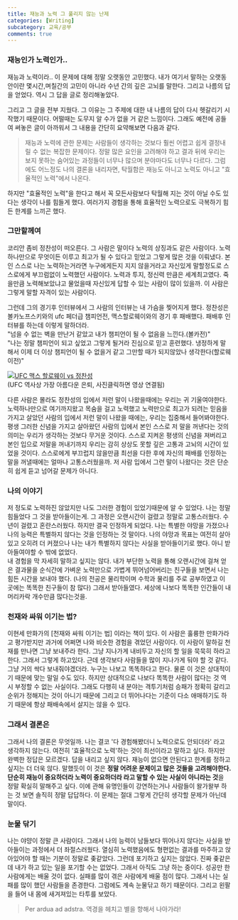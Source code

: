 ```yaml
---
title: 재능과 노력 그 풀리지 않는 난제
categories: [Writing]
subcategory: 교육/공부
comments: true
---
```


### 재능인가 노력인가..
재능과 노력이라.. 이 문제에 대해 정말 오랫동안 고민했다. 내가 여기서 말하는 오랫동안이란 몇시간,며칠간의 고민이 아니라 수년 간의 깊은 고뇌를 말한다. 그리고 나름의 답을 얻었다. 역시 그 답을 글로 정리해놓았다.  

그리고 그 글을 전부 지웠다. 그 이유는 그 주제에 대한 내 나름의 답이 다시 헷갈리기 시작했기 때문이다. 어떨때는 도무지 알 수가 없을 거 같은 느낌이다. 그래도 예전에 공들여 써놓은 글이 아까워서 그 내용을 간단히 요약해보면 다음과 같다.

> 재능과 노력에 관한 문제는 사람들이 생각하는 것보다 훨씬 어렵고 쉽게 결정내릴 수 없는 복잡한 문제이다. 정말 많은 요인을 고려해야 하고 결과 뒤에 우리는 보지 못하는 숨어있는 과정들이 너무나 많으며 분야마다도 너무나 다르다. 그럼에도 어느정도 나의 결론을 내리자면, 탁월함은 재능도 아니고 노력도 아니고 "효율적인 노력"에서 나온다.  

하지만 "효율적인 노력"을 한다고 해서 꼭 모든사람보다 탁월해 지는 것이 아닐 수도 있다는 생각이 나를 힘들게 했다. 여러가지 경험을 통해 효율적인 노력으로도 극복하기 힘든 한계를 느끼곤 했다.  

### 그만할께여
코리안 좀비 정찬성이 떠오른다. 그 사람은 말이다 노력의 상징과도 같은 사람이다. 노력하나만으로 무엇이든 이루고 최고가 될 수 있다고 믿었고 그렇게 많은 것을 이뤄냈다. 본인 스스로 나는 노력하는거라면 누구에게든지 지지 않을거라고 자신있게 말할정도로 스스로에게 부끄럼없이 노력했던 사람이다. 노력과 투지, 정신력 만큼은 세계최고였다. 죽을만큼 노력해보았냐고 물었을때 자신있게 답할 수 있는 사람이 많이 있을까. 이 사람은 그렇게 말할 자격이 있는 사람이다.

그런데 그의 경기후 인터뷰에서 그 사람의 인터뷰는 내 가슴을 찢어지게 했다. 정찬성은 볼카노프스키와의 ufc 페더급 챔피언전, 맥스할로웨이와의 경기 후 패배했다. 패배후 인터뷰를 하는데 이렇게 말하더라.  
"넘을 수 없는 벽을 만난거 같았고 내가 챔피언이 될 수 없음을 느낀다.(볼카전)"  
"나는 정말 챔피언이 되고 싶었고 그렇게 될거라 진심으로 믿고 훈련했다. 냉정하게 말해서 이제 더 이상 챔피언이 될 수 없을거 같고 그만할 때가 되지않았나 생각한다(할로웨이전)"  

[![UFC 맥스 할로웨이 vs 정찬성](https://img.youtube.com/vi/LwiPUm95RPM&t=276s/0.jpg)](https://youtu.be/LwiPUm95RPM&t=276s)  
(UFC 역사상 가장 아름다운 은퇴, 사진클릭하면 영상 연결됨)

다른 사람은 몰라도 정찬성의 입에서 저런 말이 나왔을때에는 우리는 귀 기울여야한다. 노력하나만으로 여기까지왔고 목숨을 걸고 노력했고 노력만으로 최고가 되려는 믿음을 가지고 살았던 사람의 입에서 저런 말이 나왔을 때에는, 우리는 집중해서 들어봐야한다.
평생 그러한 신념을 가지고 살아왔던 사람의 입에서 본인 스스로 저 말을 꺼낸다는 것의 의미는 우리가 생각하는 것보다 무거운 것이다. 스스로 지켜온 평생의 신념을 져버리고 본인 입으로 저말을 꺼내기까지 우리는 감히 상상도 못할 깊은 고통과 고뇌의 시간이 있었을 것이다. 스스로에게 부끄럽지 않을만큼 최선을 다한 후에 자신의 패배를 인정하는 말을 꺼낼때에는 얼마나 고통스러웠을까. 저 사람 입에서 그런 말이 나왔다는 것은 단순히 쉽게 듣고 넘어갈 문제가 아니다.


### 나의 이야기
저 정도로 노력하진 않았지만 나도 그러한 경험이 있었기때문에 알 수 있었다. 나는 정말 힘들었다 그 것을 받아들이는게. 그 과정은 오랜시간이 걸렸고 정말로 고통스러웠다. 수 년이 걸렸고 혼란스러웠다. 하지만 결국 인정하게 되었다. 나는 특별한 야망을 가졌으나 나의 능력은 특별하지 않다는 것을 인정하는 것 말이다. 나의 야망과 목표는 여전히 살아있고 오히려 더 커졌으나 나는 내가 특별하지 않다는 사실을 받아들이기로 했다. 아니 받아들여야할 수 밖에 없었다.  
내 경험을 막 자세히 말하고 싶지는 않다. 내가 부단한 노력을 통해 오랜시간에 걸쳐 얻은 결과물을 순식간에 가벼운 노력만으로 가볍게 뛰어넘어버리는 친구들을 보면서 나는 힘든 시간을 보내야 했다. (나의 전공은 물리학이며 수학과 물리를 주로 공부하였고 이 곳에는 똑똑한 친구들이 참 많다) 그래서 받아들였다. 세상에 나보다 똑똑한 인간들이 내 머리카락 개수만큼 많다는것을.

### 천재와 싸워 이기는 법?
이현세 만화가의 [천재와 싸워 이기는 법] 이라는 책이 있다. 이 사람은 훌륭한 만화가라고 평가받지만 과거에 어쩌면 나와 비슷한 경험을 겪었던 사람이다. 이 사람이 말하길 천재를 만나면 그냥 보내주라 한다. 그냥 지나가게 내비두고 자신의 할 일을 묵묵히 하라고 한다. 그래서 그렇게 하고있다. 근데 생각보다 사람들을 많이 지나가게 둬야 할 것 같다. 그냥 거의 싹다 보내줘야겠더라. 누구는 나보고 똑똑하다고 한다. 물론 이 것은 상대적이기 때문에 맞는 말일 수도 있다. 하지만 상대적으로 나보다 똑똑한 사람이 많다는 것 역시 부정할 수 없는 사실이다. 그래도 다행히 내 분야는 격투기처럼 승패가 정확히 갈리고 순위가 정해지는 것이 아니기 때문에 그리고 더 뛰어나다는 기준이 다소 애매하기도 하기 때문에 항상 패배속에서 살지는 않을 수 있다.

### 그래서 결론은
그래서 나의 결론은 무엇일까. 나는 결코 '다 경험해봤더니 노력으로도 안되더라' 라고 생각하지 않는다. 여전히 '효율적으로 노력'하는 것이 최선이라고 말하고 싶다. 하지만 완벽한 정답은 모르겠다. 답을 내리고 싶지 않다. 재능이 없으면 안된다고 한계를 정하고 싶지는 더 더욱 않다. 말했듯이 이 것은 **정말 어려운 문제이고 많은 것들을 고려해야한다. 단순히 재능이 중요하더라 노력이 중요하더라 라고 말할 수 있는 사실이 아니라는 것**을 정말 확실히 말해주고 싶다. 이에 관해 유명인들이 강연하는거나 사람들이 왈가왈부 하는 것 보면 솔직히 정말 답답하다. 이 문제는 절대 그렇게 간단히 생각할 문제가 아닌데 말이다. 

### 눈물 닦기
나는 야먕이 정말 큰 사람이다. 그래서 나의 능력이 남들보다 뛰어나지 않다는 사실을 받아들이는 과정에서 더 좌절스러웠다. 열심히 노력했음에도 형편없는 결과를 마주하고 앉아있어야 할 때는 기분이 정말로 좆같았다. 그런데 포기하고 싶지는 않았다. 진짜 좆같은데 내가 하고 있는 일을 포기할 수는 없었다. 그래서 아직도 그냥 하는 중이다. 성공만 한 사람에게는 배울 것이 없다. 실패를 많이 겪은 사람에게 배울 점이 많다. 그래서 나는 실패를 많이 했던 사람들을 존경한다. 그럼에도 계속 눈물닦고 하기 때문이다. 그리고 왼팔을 들어 내 몸에 새겨져있는 타투를 보았다.  
> Per ardua ad adstra. 역경을 헤치고 별을 향해서 나아가라!
